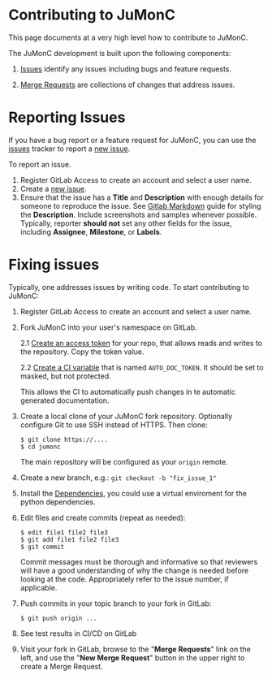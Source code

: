 Contributing to JuMonC
======================

This page documents at a very high level how to contribute to JuMonC.

The JuMonC development is built upon the following components:

1. [Issues][] identify any issues including bugs and feature requests.

2. [Merge Requests][] are collections of changes that address issues.

Reporting Issues
================

If you have a bug report or a feature request for JuMonC, you can use the
[issues][] tracker to report a [new issue][].

To report an issue.

1. Register GitLab Access to create an account and select a user name.
2. Create a [new issue][].
3. Ensure that the  issue has a **Title** and **Description**
   with enough details for someone to reproduce the issue.
   See [Gitlab Markdown] guide for styling the **Description**. Include
   screenshots and samples whenever possible. Typically, reporter
   **should not** set any other fields for the issue, including
   **Assignee**, **Milestone**, or **Labels**.


Fixing issues
=============

Typically, one addresses issues by writing code. To start contributing to JuMonC:

1.  Register GitLab Access to create an account and select a user name.

2.  Fork JuMonC into your user's namespace on GitLab.

    2.1 [Create an access token] for your repo, that allows reads and writes to the repository. Copy the token value.

    2.2 [Create a CI variable] that is named `AUTO_DOC_TOKEN`. It should be set to masked, but not protected. 
    
    This allows the CI to automatically push changes in te automatic generated documentation.

3.  Create a local clone of your JuMonC fork repository. Optionally configure
    Git to use SSH instead of HTTPS.
    Then clone:

        $ git clone https://....
        $ cd jumonc
    The main repository will be configured as your `origin` remote.

4.  Create a new branch, e.g.: `git checkout -b "fix_issue_1"`

5.  Install the [Dependencies][], you could use a virtual enviroment for the python dependencies.

6.  Edit files and create commits (repeat as needed):

        $ edit file1 file2 file3
        $ git add file1 file2 file3
        $ git commit

    Commit messages must be thorough and informative so that
    reviewers will have a good understanding of why the change is
    needed before looking at the code. Appropriately refer to the issue
    number, if applicable.

7.  Push commits in your topic branch to your fork in GitLab:

        $ git push origin ...

8.  See test results in CI/CD on GitLab

9.  Visit your fork in GitLab, browse to the "**Merge Requests**" link on the
    left, and use the "**New Merge Request**" button in the upper right to
    create a Merge Request.


[Gitlab Markdown]: https://gitlab.jsc.fz-juelich.de/help/user/markdown.md
[Dependencies]: https://gitlab.jsc.fz-juelich.de/witzler1/jumonc#installation
[Issues]: https://gitlab.jsc.fz-juelich.de/witzler1/jumonc/-/issues
[new issue]: https://gitlab.jsc.fz-juelich.de/witzler1/jumonc/-/issues/new
[Merge Requests]: https://gitlab.jsc.fz-juelich.de/witzler1/jumonc/-/merge_requests
[Create an access token]: https://docs.gitlab.com/ee/user/project/settings/project_access_tokens.html
[Create a CI variable]: https://www.cloudsavvyit.com/15480/how-to-set-variables-in-your-gitlab-ci-pipelines/


